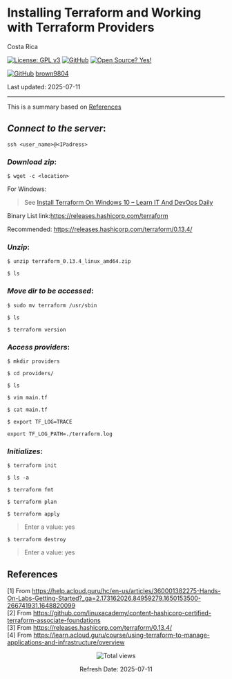 # Installing Terraform and Working with Terraform Providers

Costa Rica

[![License: GPL v3](https://img.shields.io/badge/License-GPLv3-blue.svg)](https://www.gnu.org/licenses/gpl-3.0)
[![GitHub](https://badgen.net/badge/icon/github?icon=github&label)](https://github.com) [![Open Source? Yes!](https://badgen.net/badge/Open%20Source%20%3F/Yes%21/blue?icon=github)](https://github.com/Naereen/badges/)

[![GitHub](https://img.shields.io/badge/--181717?logo=github&logoColor=ffffff)](https://github.com/)
[brown9804](https://github.com/brown9804)

Last updated: 2025-07-11

----------

This is a summary based on [References](#references)

## _Connect to the server_:

`ssh <user_name>@<IPadress>`

### _Download zip_:

`$ wget -c <location>`

For Windows:<br/>

> See [Install Terraform On Windows 10 – Learn IT And DevOps Daily](https://github.com/brown9804/DevOps-Agile-Cloud_path/blob/main/Cloud/_docs/refs/Install%20Terraform%20On%20Windows%2010%20%E2%80%93%20Learn%20IT%20And%20DevOps%20Daily.pdf)


Binary List link:https://releases.hashicorp.com/terraform

Recommended: https://releases.hashicorp.com/terraform/0.13.4/

### _Unzip_:

`$ unzip terraform_0.13.4_linux_amd64.zip`

`$ ls`

### _Move dir to be accessed_:

`$ sudo mv terraform /usr/sbin`

`$ ls`

`$ terraform version`

### _Access providers_:

`$ mkdir providers`

`$ cd providers/`

`$ ls`

`$ vim main.tf`

`$ cat main.tf`

`$ export TF_LOG=TRACE`

`export TF_LOG_PATH=./terraform.log`  


### _Initializes_:

`$ terraform init`

`$ ls -a`

`$ terraform fmt`

`$ terraform plan`

`$ terraform apply`

> Enter a value: yes

`$ terraform destroy`

> Enter a value: yes

## References 

[1] From https://help.acloud.guru/hc/en-us/articles/360001382275-Hands-On-Labs-Getting-Started?_ga=2.173162026.84959279.1650153500-266741931.1648820099 <br/>
[2] From https://github.com/linuxacademy/content-hashicorp-certified-terraform-associate-foundations <br/>
[3] From https://releases.hashicorp.com/terraform/0.13.4/ <br/>
[4] From https://learn.acloud.guru/course/using-terraform-to-manage-applications-and-infrastructure/overview

<!-- START BADGE -->
<div align="center">
  <img src="https://img.shields.io/badge/Total%20views-456-limegreen" alt="Total views">
  <p>Refresh Date: 2025-07-11</p>
</div>
<!-- END BADGE -->